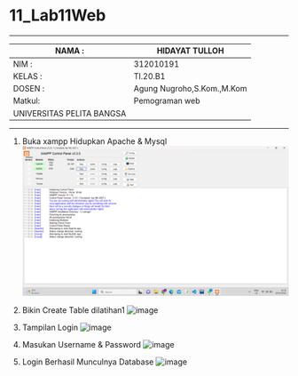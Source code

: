 # 11_Lab11Web

<Hr>

| NAMA  :| HIDAYAT TULLOH |
| --- | --- |
| NIM   :| 312010191 |
| KELAS :| TI.20.B1 |
| DOSEN :| Agung Nugroho,S.Kom.,M.Kom |
| Matkul:| Pemograman web |
| UNIVERSITAS PELITA BANGSA

<Hr>

1. Buka xampp Hidupkan Apache & Mysql
![image](SS/ss1.png)

2. Bikin Create Table dilatihan1
![image](SS/ss2)

3. Tampilan Login
![image](SS/ss3)

4. Masukan Username & Password
![image](SS/ss4)

5. Login Berhasil Munculnya Database
![image](SS/ss5)